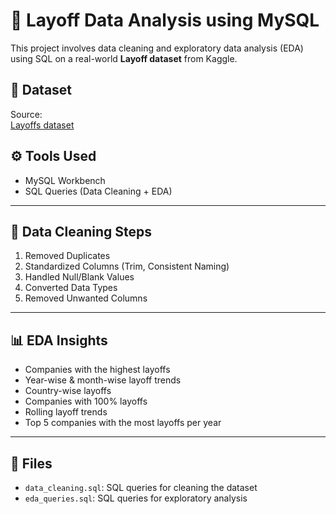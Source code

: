 # 💼 Layoff Data Analysis using MySQL

This project involves data cleaning and exploratory data analysis (EDA) using SQL on a real-world **Layoff dataset** from Kaggle.

## 📌 Dataset
Source:   
[Layoffs dataset](https://www.kaggle.com/datasets/happyude/world-layoffs)

## ⚙️ Tools Used
- MySQL Workbench
- SQL Queries (Data Cleaning + EDA)

---

## 🧹 Data Cleaning Steps

1. Removed Duplicates
2. Standardized Columns (Trim, Consistent Naming)
3. Handled Null/Blank Values
4. Converted Data Types
5. Removed Unwanted Columns

---

## 📊 EDA Insights

- Companies with the highest layoffs
- Year-wise & month-wise layoff trends
- Country-wise layoffs
- Companies with 100% layoffs
- Rolling layoff trends
- Top 5 companies with the most layoffs per year

---

## 📁 Files

- `data_cleaning.sql`: SQL queries for cleaning the dataset
- `eda_queries.sql`: SQL queries for exploratory analysis
